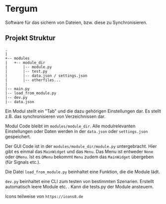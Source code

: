 # Tergum

Software für das sichern von Dateien, bzw. diese zu Synchronisieren.


## Projekt Struktur
```
.
|
+-- modules
|   +-- module_dir
|       |-- module.py
|       |-- test.py
|       |-- data.json / settings.json
|       |-- otherfiles...
|   
|-- main.py
|-- load_from_module.py
|-- dev.py
|-- data.json
```

Ein Modul stellt ein "Tab" und die dazu gehörigen Einstellungen dar. Es stellt z.B. das synchronisieren von Verzeichnissen dar.

Modul Code bleibt im `modules/module_dir`. Alle modulrelevanten Einstellungen oder Daten werden in der `data.json` oder `settings.json` gespeichert.

Der GUI Code ist in der `modules/module_dir/module.py` untergebracht. Hier gibt es einmal das `MainWidget` und das `Menu`.
Das Menu ist entweder `None` oder `QMenu`. Ist es `QMenu` bekommt `Menu` zudem das `MainWidget` übergeben (für Signals etc.). 

Die Datei `load_from_module.py` beinhaltet eine Funktion, die die Module lädt. 

`dev.py` beinhaltet eine CLI zum testen von bestimmten Szenarien. Erstellt automatisch leere Module etc. . Kann die tests.py der Module ansteuern.

Icons teilweise von `https://icons8.de`